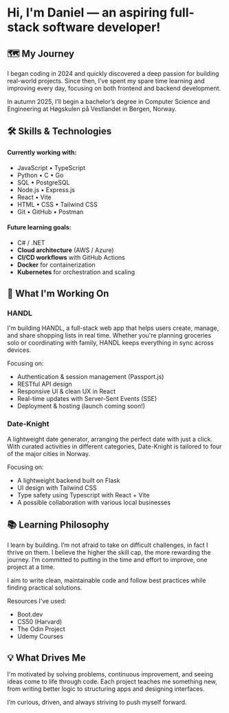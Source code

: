 # Hi, I'm Daniel — an aspiring full-stack software developer!

## 🗺️ My Journey
I began coding in 2024 and quickly discovered a deep passion for building real-world projects. Since then, I’ve spent my spare time learning and improving every day, focusing on both frontend and backend development.

In autumn 2025, I’ll begin a bachelor’s degree in Computer Science and Engineering at Høgskulen på Vestlandet in Bergen, Norway.

## 🛠 Skills & Technologies
#### Currently working with:
- JavaScript • TypeScript
- Python • C • Go
- SQL • PostgreSQL
- Node.js • Express.js
- React • Vite
- HTML • CSS • Tailwind CSS
- Git • GitHub • Postman

#### Future learning goals:
- C# / .NET
- **Cloud architecture** (AWS / Azure)
- **CI/CD workflows** with GitHub Actions
- **Docker** for containerization
- **Kubernetes** for orchestration and scaling

## 🚀 What I'm Working On
### HANDL
I'm building HANDL, a full-stack web app that helps users create, manage, and share shopping lists in real time. Whether you're planning groceries solo or coordinating with family, HANDL keeps everything in sync across devices. 

Focusing on:
- Authentication & session management (Passport.js)
- RESTful API design
- Responsive UI & clean UX in React
- Real-time updates with Server-Sent Events (SSE)
- Deployment & hosting (launch coming soon!)

### Date-Knight
A lightweight date generator, arranging the perfect date with just a click. With curated activities in different categories, Date-Knight is tailored to four of the major cities in Norway. 

Focusing on:
- A lightweight backend built on Flask
- UI design with Tailwind CSS
- Type safety using Typescript with React + Vite
- A possible collaboration with various local businesses 

## 📚 Learning Philosophy
I learn by building. I’m not afraid to take on difficult challenges, in fact I thrive on them. I believe the higher the skill cap, the more rewarding the journey. I’m committed to putting in the time and effort to improve, one project at a time.

I aim to write clean, maintainable code and follow best practices while finding practical solutions.

Resources I’ve used:
- Boot.dev
- CS50 (Harvard)
- The Odin Project
- Udemy Courses

## 💡 What Drives Me
I'm motivated by solving problems, continuous improvement, and seeing ideas come to life through code. Each project teaches me something new, from writing better logic to structuring apps and designing interfaces.

I’m curious, driven, and always striving to push myself forward.
